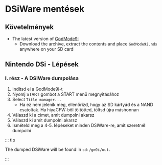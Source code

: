 # DSiWare mentések

## Követelmények

- The latest version of [GodMode9i](https://github.com/RocketRobz/godmode9i/releases)
  - Download the archive, extract the contents and place `GodMode9i.nds` anywhere on your SD card

## Nintendo DSi - Lépések

### I. rész - A DSiWare dumpolása

1. Indítsd el a GodMode9i-t
2. Nyomj <kbd>START</kbd> gombot a START menü megnyitásához
3. Select `Title manager...`
   - Ha ez nem jelenik meg, ellenőrizd, hogy az SD kártyád és a NAND csatoltak. Ha hiyaCFW-ből töltötted, töltsd újra máshonnan
4. Válaszd ki a címet, amit dumpolni akarsz
5. Válaszd ki amit dumpolni akarsz
6. Ismételd meg a 4-5. lépéseket minden DSIWare-re, amit szeretnél dumpolni

::: tip

The dumped DSiWare will be found in `sd:/gm9i/out`.

:::
